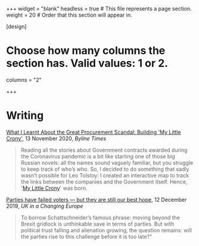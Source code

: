 +++
widget = "blank"
headless = true  # This file represents a page section.
weight = 20  # Order that this section will appear in.


[design]
# Choose how many columns the section has. Valid values: 1 or 2.
columns = "2"

+++

# Writing
    
[What I Learnt About the Great Procurement Scandal: Building 'My Little Crony'](https://bylinetimes.com/2020/11/13/what-i-learnt-about-the-great-procurement-scandal-building-my-little-crony/), 13 November 2020, _Byline Times_

> Reading all the stories about Government contracts awarded during the Coronavirus pandemic is a bit like starting one of those big Russian novels: all the names sound vaguely familiar, but you struggle to keep track of who’s who. 
So, I decided to do something that sadly wasn’t possible for Leo Tolstoy: I created an interactive map to track the links between the companies and the Government itself. Hence, '[My Little Crony](https://sophieehill.shinyapps.io/my-little-crony/)' was born.


[Parties have failed voters — but they are still our best hope](https://ukandeu.ac.uk/parties-have-failed-voters-but-they-are-still-our-best-hope/), 12 December 2019, _UK in a Changing Europe_

 > To borrow Schattschneider’s famous phrase: moving beyond the Brexit gridlock is unthinkable save in terms of parties. But with political trust falling and alienation growing, the question remains: will the parties rise to this challenge before it is too late?"
    
    